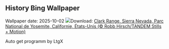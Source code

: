 ## History Bing Wallpaper
Wallpaper date: 2025-10-02
![](https://www.bing.com/th?id=OHR.YosemiteClark_FR-CA6784551281_UHD.jpg&w=1000)Download: [Clark Range, Sierra Nevada, Parc National de Yosemite, Californie, États-Unis (© Robb Hirsch/TANDEM Stills + Motion)](https://www.bing.com/th?id=OHR.YosemiteClark_FR-CA6784551281_UHD.jpg)

Auto get programm by LtgX
